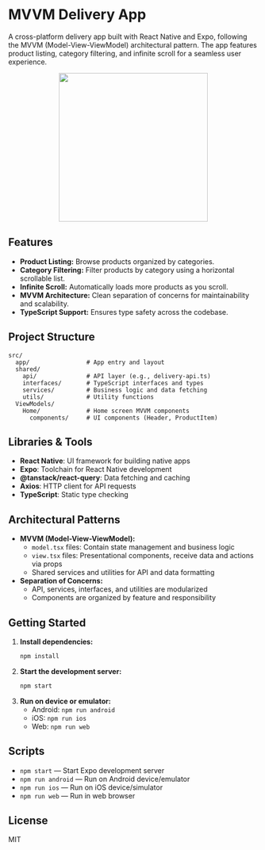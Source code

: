 # MVVM Delivery App

A cross-platform delivery app built with React Native and Expo, following the MVVM (Model-View-ViewModel) architectural pattern. The app features product listing, category filtering, and infinite scroll for a seamless user experience.

<p align="center">
  <img src="https://github.com/user-attachments/assets/b52239c2-39a4-483a-a25c-99a7698ff677" width="300" />
</p>


## Features

- **Product Listing:** Browse products organized by categories.
- **Category Filtering:** Filter products by category using a horizontal scrollable list.
- **Infinite Scroll:** Automatically loads more products as you scroll.
- **MVVM Architecture:** Clean separation of concerns for maintainability and scalability.
- **TypeScript Support:** Ensures type safety across the codebase.

## Project Structure

```
src/
  app/                # App entry and layout
  shared/
    api/              # API layer (e.g., delivery-api.ts)
    interfaces/       # TypeScript interfaces and types
    services/         # Business logic and data fetching
    utils/            # Utility functions
  ViewModels/
    Home/             # Home screen MVVM components
      components/     # UI components (Header, ProductItem)
```

## Libraries & Tools

- **React Native**: UI framework for building native apps
- **Expo**: Toolchain for React Native development
- **@tanstack/react-query**: Data fetching and caching
- **Axios**: HTTP client for API requests
- **TypeScript**: Static type checking

## Architectural Patterns

- **MVVM (Model-View-ViewModel):**
  - `model.tsx` files: Contain state management and business logic
  - `view.tsx` files: Presentational components, receive data and actions via props
  - Shared services and utilities for API and data formatting
- **Separation of Concerns:**
  - API, services, interfaces, and utilities are modularized
  - Components are organized by feature and responsibility

## Getting Started

1. **Install dependencies:**
   ```sh
   npm install
   ```
2. **Start the development server:**
   ```sh
   npm start
   ```
3. **Run on device or emulator:**
   - Android: `npm run android`
   - iOS: `npm run ios`
   - Web: `npm run web`

## Scripts

- `npm start` — Start Expo development server
- `npm run android` — Run on Android device/emulator
- `npm run ios` — Run on iOS device/simulator
- `npm run web` — Run in web browser

## License

MIT
